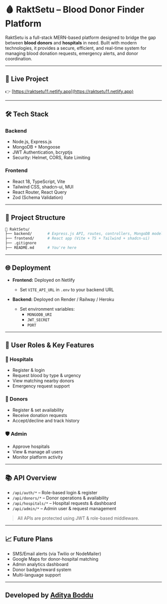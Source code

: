 # 🩸 RaktSetu – Blood Donor Finder Platform

RaktSetu is a full-stack MERN-based platform designed to bridge the gap between **blood donors** and **hospitals** in need. Built with modern technologies, it provides a secure, efficient, and real-time system for managing blood donation requests, emergency alerts, and donor coordination.

---

## 🔗 Live Project  
👉 [https://raktsetu11.netlify.app](https://raktsetu11.netlify.app)

---

## 🛠️ Tech Stack

### Backend
- Node.js, Express.js
- MongoDB + Mongoose
- JWT Authentication, bcryptjs
- Security: Helmet, CORS, Rate Limiting

### Frontend
- React 18, TypeScript, Vite
- Tailwind CSS, shadcn-ui, MUI
- React Router, React Query
- Zod (Schema Validation)

---

## 📁 Project Structure

```bash
📁 RaktSetu/
├── backend/       # Express.js API, routes, controllers, MongoDB models
├── frontend/      # React app (Vite + TS + Tailwind + shadcn-ui)
├── .gitignore
├── README.md      # You're here
```


---

## 🌐 Deployment

- **Frontend:** Deployed on Netlify  
  - Set `VITE_API_URL` in `.env` to your backend URL

- **Backend:** Deployed on Render / Railway / Heroku  
  - Set environment variables:
    - `MONGODB_URI`
    - `JWT_SECRET`
    - `PORT`

---

## 🔐 User Roles & Key Features

### 🏥 Hospitals
- Register & login
- Request blood by type & urgency
- View matching nearby donors
- Emergency request support

### 💉 Donors
- Register & set availability
- Receive donation requests
- Accept/decline and track history

### 🛡️ Admin
- Approve hospitals
- View & manage all users
- Monitor platform activity

---

## 📚 API Overview

- `/api/auth/*` – Role-based login & register
- `/api/donors/*` – Donor operations & availability
- `/api/hospitals/*` – Hospital requests & dashboard
- `/api/admin/*` – Admin user & request management

> All APIs are protected using JWT & role-based middleware.

---

## 📈 Future Plans

- SMS/Email alerts (via Twilio or NodeMailer)
- Google Maps for donor-hospital matching
- Admin analytics dashboard
- Donor badge/reward system
- Multi-language support

---

## Developed by [Aditya Boddu](https://github.com/adityaboddu0812)
